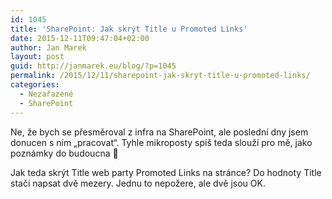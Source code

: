 ```yaml
---
id: 1045
title: 'SharePoint: Jak skrýt Title u Promoted Links'
date: 2015-12-11T09:47:04+02:00
author: Jan Marek
layout: post
guid: http://janmarek.eu/blog/?p=1045
permalink: /2015/12/11/sharepoint-jak-skryt-title-u-promoted-links/
categories:
  - Nezařazené
  - SharePoint
---
```

Ne, že bych se přesměroval z infra na SharePoint, ale poslední dny jsem donucen s ním &#8222;pracovat&#8220;. Tyhle mikroposty spíš teda slouží pro mě, jako poznámky do budoucna 🙂

Jak teda skrýt Title web party Promoted Links na stránce? Do hodnoty Title stačí napsat dvě mezery. Jednu to nepožere, ale dvě jsou OK.
